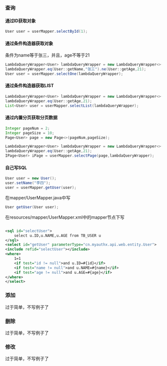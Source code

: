 ### 查询

#### 通过ID获取对象

```java
User user = userMapper.selectById(1);
```

#### 通过条件构造器获取对象

条件为name等于张三，并且，age不等于21

```java
LambdaQueryWrapper<User> lambdaQueryWrapper = new LambdaQueryWrapper<>();
lambdaQueryWrapper.eq(User::getName,"张三").ne(User::getAge,21);
User user = userMapper.selectOne(lambdaQueryWrapper);
```

#### 通过条件构造器获取LIST

```java
LambdaQueryWrapper<User> lambdaQueryWrapper = new LambdaQueryWrapper<>();
lambdaQueryWrapper.eq(User::getAge,21);
List<User> user = userMapper.selectList(lambdaQueryWrapper);
```

#### 通过内置分页获取分页数据

```java
Integer pageNum = 2;
Integer pageSize = 10;
Page<User> page = new Page<>(pageNum,pageSize);

LambdaQueryWrapper<User> lambdaQueryWrapper = new LambdaQueryWrapper<>();
lambdaQueryWrapper.eq(User::getAge,21);
IPage<User> iPage = userMapper.selectPage(page,lambdaQueryWrapper);
```

#### 自己写SQL

```java
User user = new User();
user.setName("李四");
user = userMapper.getUser(user);
```

在mapper/UserMapper.java中写

```java
User getUser(User user);
```

在resources/mapper/UserMapper.xml中的mapper节点下写

```xml

<sql id="selectUser">
    select u.ID,u.NAME,u.AGE from TB_USER u
</sql>
<select id="getUser" parameterType="cn.myauthx.api.web.entity.User">
<include refid="selectUser"></include>
<where>
    1=1
    <if test="id != null">and u.ID=#{id}</if>
    <if test="name != null">and u.NAME=#{name}</if>
    <if test="age != null">and u.AGE=#{age}</if>
</where>
</select>
```

### 添加

过于简单，不写例子了

### 删除

过于简单，不写例子了

### 修改

过于简单，不写例子了

